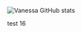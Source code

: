 ![Vanessa GitHub stats](https://github-readme-stats.vercel.app/api?username=vfaconi&theme=dark&show_icons=true)

test 16

